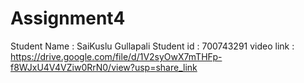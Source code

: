 # Assignment4
Student Name : SaiKuslu Gullapali
Student id   : 700743291
video link   : https://drive.google.com/file/d/1V2syOwX7mTHFp-f8WJxU4V4VZiw0RrN0/view?usp=share_link
